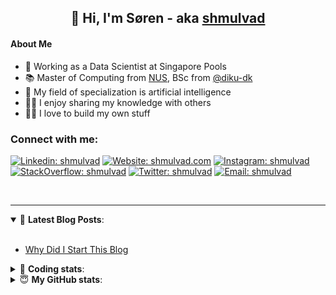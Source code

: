 <h2 align="center">
	👋 Hi, I'm Søren - aka <a href="https://shmulvad.com">shmulvad</a>
</h2>

#### About Me
- 🤖 Working as a Data Scientist at Singapore Pools
- 📚 Master of Computing from [NUS], BSc from [@diku-dk]
- 🧠 My field of specialization is artificial intelligence
- 👨‍🏫 I enjoy sharing my knowledge with others
- 👨‍💻 I love to build my own stuff

### Connect with me:

[![Linkedin: shmulvad](https://img.shields.io/badge/shmulvad-blue?style=flat&logo=Linkedin&logoColor=white)][linkedin]
[![Website: shmulvad.com](https://img.shields.io/badge/shmulvad.com-47CCCC?&style=flat&logo=Google-Chrome&logoColor=white)][website]
[![Instagram: shmulvad](https://img.shields.io/badge/-@shmulvad-purple?style=flat&logo=Instagram&logoColor=white)][instagram]
[![StackOverflow: shmulvad](https://img.shields.io/badge/shmulvad-FE7A16?style=flat&logo=stack-overflow&logoColor=white)][stackOverflow]
[![Twitter: shmulvad](https://img.shields.io/badge/@shmulvad-1ca0f1?style=flat&logo=twitter&logoColor=white)][twitter]
[![Email: shmulvad](https://img.shields.io/badge/shmulvad-D14836?style=flat&logo=gmail&logoColor=white)][mail]

<br />

---

<details open>
 <summary>📕 <b>Latest Blog Posts</b>: </summary>

<br>

<!-- BLOG-POST-LIST:START -->
- [Why Did I Start This Blog](https://shmulvad.com/blog/why-did-start-this-blog)
<!-- BLOG-POST-LIST:END -->

</details>

<!-- --- -->

<details>
 <summary>🤖 <b>Coding stats</b>: </summary>

<br>

NOTE: Doesn't track coding at work or work done in environments such as Jupyter Notebooks.

<!--START_SECTION:waka-->
![Code Time](http://img.shields.io/badge/Code%20Time-2%2C140%20hrs%2011%20mins-blue)

**I'm a Night 🦉** 

```text
🌞 Morning                440 commits         ██░░░░░░░░░░░░░░░░░░░░░░░   09.04 % 
🌆 Daytime                1252 commits        ██████░░░░░░░░░░░░░░░░░░░   25.73 % 
🌃 Evening                2015 commits        ██████████░░░░░░░░░░░░░░░   41.41 % 
🌙 Night                  1159 commits        ██████░░░░░░░░░░░░░░░░░░░   23.82 % 
```


📊 **This Week I Spent My Time On** 

```text
💬 Programming Languages: 
Python                   4 hrs 28 mins       ███████████████░░░░░░░░░░   60.56 % 
Other                    1 hr 49 mins        ██████░░░░░░░░░░░░░░░░░░░   24.67 % 
HTML                     26 mins             █░░░░░░░░░░░░░░░░░░░░░░░░   05.93 % 
Bash                     14 mins             █░░░░░░░░░░░░░░░░░░░░░░░░   03.29 % 
INI                      6 mins              ░░░░░░░░░░░░░░░░░░░░░░░░░   01.36 % 

🔥 Editors: 
VS Code                  5 hrs 33 mins       ███████████████████░░░░░░   75.38 % 
Zsh                      1 hr 49 mins        ██████░░░░░░░░░░░░░░░░░░░   24.62 % 

🐱‍💻 Projects: 
hit-locator              4 hrs 25 mins       ███████████████░░░░░░░░░░   59.97 % 
sppl-chatbot             1 hr 48 mins        ██████░░░░░░░░░░░░░░░░░░░   24.55 % 
overvaagning-admin       54 mins             ███░░░░░░░░░░░░░░░░░░░░░░   12.26 % 
datapakke-interface      12 mins             █░░░░░░░░░░░░░░░░░░░░░░░░   02.93 % 
company-scrapers         1 min               ░░░░░░░░░░░░░░░░░░░░░░░░░   00.28 % 
```


 Last Updated on 14/09/2023 18:40:53 UTC
<!--END_SECTION:waka-->

</details>

<!-- --- -->

<details>
 <summary>😇 <b>My GitHub stats</b>: </summary>

<br>

<img align="left" alt="shmulvad's Github Stats" src="https://github-readme-stats.vercel.app/api?username=shmulvad&show_icons=true&hide_border=true" />

</details>



[website]: https://shmulvad.com
[twitter]: https://twitter.com/shmulvad
[linkedin]: https://linkedin.com/in/shmulvad
[instagram]: https://instagram.com/shmulvad
[stackOverflow]: https://stackoverflow.com/users/9248793/shmulvad
[mail]: mailto:shmulvad@gmail.com
[@diku-dk]: https://github.com/diku-dk
[github]: https://github.com/shmulvad
[NUS]: https://www.nus.edu.sg